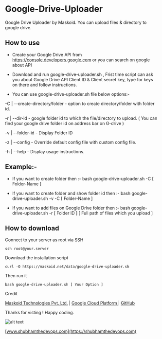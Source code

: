 # Google-Drive-Uploader #
Google Drive Uploader by Maskoid.
You can upload files &amp; directory to google drive.

## How to use ##
* Create your Google Drive API from https://console.developers.google.com or you can search on google about API

* Download and run google-drive-uploader.sh , Frist time script can ask you about Google Drive API Client ID & Client secret key, type for keys on there and follow instructions.

* You can use google-drive-uploader.sh file below options:- 


-C | --create-directory/folder <folder-name> - option to create directory/folder with folder id.

-r | --dir-id <googledrive-folderID> - google folder id to which the file/directory to upload. ( You can find your google drive folder id on address bar on G-drive )

-v | --folder-id - Display Folder ID

-z | --config - Override default config file with custom config file.

-h | --help - Display usage instructions.

## Example:-  ##

* If you want to create folder then :- bash google-drive-uploader.sh -C [ Folder-Name ]

* If you want to create folder and show folder id then :- bash google-drive-uploader.sh -v -C [ Folder-Name ]

* If you want to add files on Google Drive folder then :- bash google-drive-uploader.sh -r [ Folder ID ] [ Full path of files which you upload ]


## How to download ##
Connect to your server as root via SSH

    ssh root@your.server

Download the installation script

    curl -O https://maskoid.net/data/google-drive-uploader.sh 

Then run it

    bash google-drive-uploader.sh [ Your Option ]

Credit

[Maskoid Technologies Pvt. Ltd.](https://www.maskoid.com) | [Google Cloud Platform ](https://console.developers.google.com) | [GitHub](https://gihub.com)

Thanks for visting ! Happy coding.

![alt text](https://maskoid.net/img/shubham.png "Shubham The DevOps")

[www.shubhamthedevops.com](https://shubhamthedevops.com)


